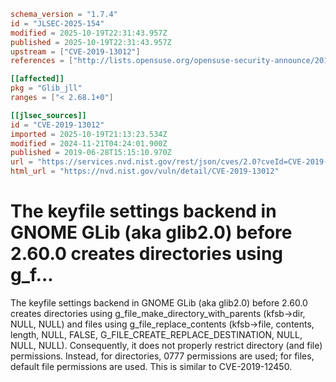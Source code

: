 ```toml
schema_version = "1.7.4"
id = "JLSEC-2025-154"
modified = 2025-10-19T22:31:43.957Z
published = 2025-10-19T22:31:43.957Z
upstream = ["CVE-2019-13012"]
references = ["http://lists.opensuse.org/opensuse-security-announce/2019-07/msg00022.html", "https://bugs.debian.org/cgi-bin/bugreport.cgi?bug=931234#12", "https://gitlab.gnome.org/GNOME/glib/commit/5e4da714f00f6bfb2ccd6d73d61329c6f3a08429", "https://gitlab.gnome.org/GNOME/glib/issues/1658", "https://gitlab.gnome.org/GNOME/glib/merge_requests/450", "https://lists.apache.org/thread.html/r58af02e294bd07f487e2c64ffc0a29b837db5600e33b6e698b9d696b%40%3Cissues.bookkeeper.apache.org%3E", "https://lists.apache.org/thread.html/rf4c02775860db415b4955778a131c2795223f61cb8c6a450893651e4%40%3Cissues.bookkeeper.apache.org%3E", "https://lists.debian.org/debian-lts-announce/2019/07/msg00029.html", "https://lists.debian.org/debian-lts-announce/2019/08/msg00004.html", "https://security.netapp.com/advisory/ntap-20190806-0003/", "https://usn.ubuntu.com/4049-1/", "https://usn.ubuntu.com/4049-2/", "http://lists.opensuse.org/opensuse-security-announce/2019-07/msg00022.html", "https://bugs.debian.org/cgi-bin/bugreport.cgi?bug=931234#12", "https://gitlab.gnome.org/GNOME/glib/commit/5e4da714f00f6bfb2ccd6d73d61329c6f3a08429", "https://gitlab.gnome.org/GNOME/glib/issues/1658", "https://gitlab.gnome.org/GNOME/glib/merge_requests/450", "https://lists.apache.org/thread.html/r58af02e294bd07f487e2c64ffc0a29b837db5600e33b6e698b9d696b%40%3Cissues.bookkeeper.apache.org%3E", "https://lists.apache.org/thread.html/rf4c02775860db415b4955778a131c2795223f61cb8c6a450893651e4%40%3Cissues.bookkeeper.apache.org%3E", "https://lists.debian.org/debian-lts-announce/2019/07/msg00029.html", "https://lists.debian.org/debian-lts-announce/2019/08/msg00004.html", "https://security.netapp.com/advisory/ntap-20190806-0003/", "https://usn.ubuntu.com/4049-1/", "https://usn.ubuntu.com/4049-2/"]

[[affected]]
pkg = "Glib_jll"
ranges = ["< 2.68.1+0"]

[[jlsec_sources]]
id = "CVE-2019-13012"
imported = 2025-10-19T21:13:23.534Z
modified = 2024-11-21T04:24:01.900Z
published = 2019-06-28T15:15:10.970Z
url = "https://services.nvd.nist.gov/rest/json/cves/2.0?cveId=CVE-2019-13012"
html_url = "https://nvd.nist.gov/vuln/detail/CVE-2019-13012"
```

# The keyfile settings backend in GNOME GLib (aka glib2.0) before 2.60.0 creates directories using g_f...

The keyfile settings backend in GNOME GLib (aka glib2.0) before 2.60.0 creates directories using g_file_make_directory_with_parents (kfsb->dir, NULL, NULL) and files using g_file_replace_contents (kfsb->file, contents, length, NULL, FALSE, G_FILE_CREATE_REPLACE_DESTINATION, NULL, NULL, NULL). Consequently, it does not properly restrict directory (and file) permissions. Instead, for directories, 0777 permissions are used; for files, default file permissions are used. This is similar to CVE-2019-12450.

